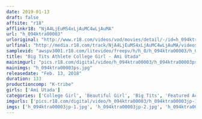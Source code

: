 ```yaml
---
date: 2019-01-13
draft: false
affsite: "r18"
afflinkr18: "NjA4LjEuMS4xLjAuMC4wLjAuMA"
url: "h_094ktra00003"
urloriginal: "http://www.r18.com/videos/vod/movies/detail/-/id=h_094ktra00003"
urlfinal: "http://media.r18.com/track/NjA4LjEuMS4xLjAuMC4wLjAuMA/videos/vod/movies/detail/-/id=h_094ktra00003"
samplevid: "awspv3001.r18.com/litevideo/freepv/h/h_0/h_094ktra00003/h_094ktra00003_dmb_w.mp4"
title: "Big Tits Athlete College Girl - Ami Utada"
mainimgurl: "pics.r18.com/digital/video/h_094ktra00003/h_094ktra00003ps.jpg"
mainimgs: "h_094ktra00003ps.jpg"
releasedate: "Feb. 13, 2018"
duration: 133
productioncomp: "K-tribe"
girls: ['Ami Utada']
categories: ['College Girl', 'Beautiful Girl', 'Big Tits', 'Featured Actress', 'Hi-Def']
imgurls: ['pics.r18.com/digital/video/h_094ktra00003/h_094ktra00003jp-1.jpg', 'pics.r18.com/digital/video/h_094ktra00003/h_094ktra00003jp-2.jpg', 'pics.r18.com/digital/video/h_094ktra00003/h_094ktra00003jp-3.jpg', 'pics.r18.com/digital/video/h_094ktra00003/h_094ktra00003jp-4.jpg', 'pics.r18.com/digital/video/h_094ktra00003/h_094ktra00003jp-5.jpg', 'pics.r18.com/digital/video/h_094ktra00003/h_094ktra00003jp-6.jpg', 'pics.r18.com/digital/video/h_094ktra00003/h_094ktra00003jp-7.jpg', 'pics.r18.com/digital/video/h_094ktra00003/h_094ktra00003jp-8.jpg', 'pics.r18.com/digital/video/h_094ktra00003/h_094ktra00003jp-9.jpg', 'pics.r18.com/digital/video/h_094ktra00003/h_094ktra00003jp-10.jpg', 'pics.r18.com/digital/video/h_094ktra00003/h_094ktra00003jp-11.jpg', 'pics.r18.com/digital/video/h_094ktra00003/h_094ktra00003jp-12.jpg', 'pics.r18.com/digital/video/h_094ktra00003/h_094ktra00003jp-13.jpg', 'pics.r18.com/digital/video/h_094ktra00003/h_094ktra00003jp-14.jpg', 'pics.r18.com/digital/video/h_094ktra00003/h_094ktra00003jp-15.jpg', 'pics.r18.com/digital/video/h_094ktra00003/h_094ktra00003jp-16.jpg', 'pics.r18.com/digital/video/h_094ktra00003/h_094ktra00003jp-17.jpg', 'pics.r18.com/digital/video/h_094ktra00003/h_094ktra00003jp-18.jpg', 'pics.r18.com/digital/video/h_094ktra00003/h_094ktra00003jp-19.jpg', 'pics.r18.com/digital/video/h_094ktra00003/h_094ktra00003jp-20.jpg']
imgs: ['h_094ktra00003jp-1.jpg', 'h_094ktra00003jp-2.jpg', 'h_094ktra00003jp-3.jpg', 'h_094ktra00003jp-4.jpg', 'h_094ktra00003jp-5.jpg', 'h_094ktra00003jp-6.jpg', 'h_094ktra00003jp-7.jpg', 'h_094ktra00003jp-8.jpg', 'h_094ktra00003jp-9.jpg', 'h_094ktra00003jp-10.jpg', 'h_094ktra00003jp-11.jpg', 'h_094ktra00003jp-12.jpg', 'h_094ktra00003jp-13.jpg', 'h_094ktra00003jp-14.jpg', 'h_094ktra00003jp-15.jpg', 'h_094ktra00003jp-16.jpg', 'h_094ktra00003jp-17.jpg', 'h_094ktra00003jp-18.jpg', 'h_094ktra00003jp-19.jpg', 'h_094ktra00003jp-20.jpg']
---
```

